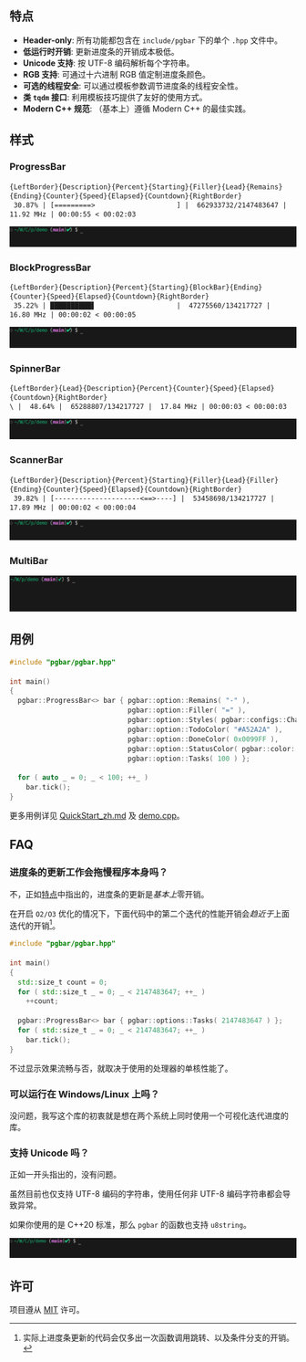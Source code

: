 ## 特点
- **Header-only**: 所有功能都包含在 `include/pgbar` 下的单个 `.hpp` 文件中。
- **低运行时开销**: 更新进度条的开销成本极低。
- **Unicode 支持**: 按 UTF-8 编码解析每个字符串。
- **RGB 支持**: 可通过十六进制 RGB 值定制进度条颜色。
- **可选的线程安全**: 可以通过模板参数调节进度条的线程安全性。
- **类 `tqdm` 接口**: 利用模板技巧提供了友好的使用方式。
- **Modern C++ 规范**: （基本上）遵循 Modern C++ 的最佳实践。

## 样式
### ProgressBar
```
{LeftBorder}{Description}{Percent}{Starting}{Filler}{Lead}{Remains}{Ending}{Counter}{Speed}{Elapsed}{Countdown}{RightBorder}
 30.87% | [=========>                    ] |  662933732/2147483647 |  11.92 MHz | 00:00:55 < 00:02:03
```
![progressbar](../images/progressbar.gif)

### BlockProgressBar
```
{LeftBorder}{Description}{Percent}{Starting}{BlockBar}{Ending}{Counter}{Speed}{Elapsed}{Countdown}{RightBorder}
 35.22% | ██████████▋                    |  47275560/134217727 |  16.80 MHz | 00:00:02 < 00:00:05
```
![blockprogressbar](../images/blockprogressbar.gif)

### SpinnerBar
```
{LeftBorder}{Lead}{Description}{Percent}{Counter}{Speed}{Elapsed}{Countdown}{RightBorder}
\ |  48.64% |  65288807/134217727 |  17.84 MHz | 00:00:03 < 00:00:03
```
![spinnerbar](../images/spinnerbar.gif)

### ScannerBar
```
{LeftBorder}{Description}{Percent}{Starting}{Filler}{Lead}{Filler}{Ending}{Counter}{Speed}{Elapsed}{Countdown}{RightBorder}
 39.82% | [---------------------<==>----] |  53458698/134217727 |  17.89 MHz | 00:00:02 < 00:00:04
```
![scannerbar](../images/scannerbar.gif)

### MultiBar
![multibar](../images/multibar.gif)

## 用例
```cpp
#include "pgbar/pgbar.hpp"

int main()
{
  pgbar::ProgressBar<> bar { pgbar::option::Remains( "-" ),
                             pgbar::option::Filler( "=" ),
                             pgbar::option::Styles( pgbar::configs::CharBar::Entire ),
                             pgbar::option::TodoColor( "#A52A2A" ),
                             pgbar::option::DoneColor( 0x0099FF ),
                             pgbar::option::StatusColor( pgbar::color::Yellow ),
                             pgbar::option::Tasks( 100 ) };

  for ( auto _ = 0; _ < 100; ++_ )
    bar.tick();
}
```

更多用例详见 [QuickStart_zh.md](QuickStart_zh.md) 及 [demo.cpp](../demo/demo.cpp)。

## FAQ
### 进度条的更新工作会拖慢程序本身吗？
不，正如[特点](#特点)中指出的，进度条的更新是*基本上*零开销。

在开启 `O2/O3` 优化的情况下，下面代码中的第二个迭代的性能开销会*趋近于*上面迭代的开销[^1]。

[^1]: 实际上进度条更新的代码会仅多出一次函数调用跳转、以及条件分支的开销。

```cpp
#include "pgbar/pgbar.hpp"

int main()
{
  std::size_t count = 0;
  for ( std::size_t _ = 0; _ < 2147483647; ++_ )
    ++count;

  pgbar::ProgressBar<> bar { pgbar::options::Tasks( 2147483647 ) };
  for ( std::size_t _ = 0; _ < 2147483647; ++_ )
    bar.tick();
}
```

不过显示效果流畅与否，就取决于使用的处理器的单核性能了。
### 可以运行在 Windows/Linux 上吗？
没问题，我写这个库的初衷就是想在两个系统上同时使用一个可视化迭代进度的库。
### 支持 Unicode 吗？
正如一开头指出的，没有问题。

虽然目前也仅支持 UTF-8 编码的字符串，使用任何非 UTF-8 编码字符串都会导致异常。

如果你使用的是 C++20 标准，那么 `pgbar` 的函数也支持 `u8string`。

![unicode](../images/unicode.gif)

## 许可
项目遵从 [MIT](LICENSE) 许可。
